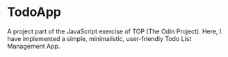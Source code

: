 # TodoApp
A project part of the JavaScript exercise of TOP (The Odin Project). Here, I have implemented a simple, minimalistic, user-friendly Todo List Management App.
